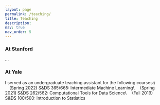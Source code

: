 ```yaml
---
layout: page
permalink: /teaching/
title: Teaching
description:
nav: true
nav_order: 5
---
```

### At Stanford
...
### At Yale
I served as an undergraduate teaching assistant for the following courses:\\
&emsp;(Spring 2022) S&DS 365/665: Intermediate Machine Learning\\
&emsp;(Spring 2021) S&DS 262/562: Computational Tools for Data Science\\
&emsp;(Fall 2019) S&DS 100/500: Introduction to Statistics
